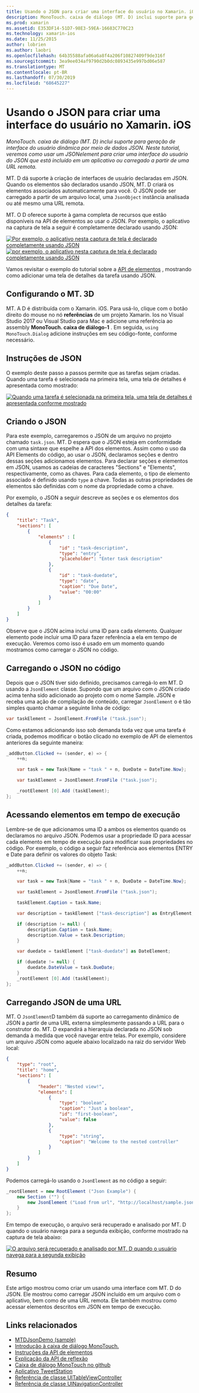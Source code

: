 ```yaml
---
title: Usando o JSON para criar uma interface do usuário no Xamarin. iOS
description: MonoTouch. caixa de diálogo (MT. D) inclui suporte para geração de interface do usuário dinâmica por meio de dados JSON. Neste tutorial, veremos como usar um JSONelement para criar uma interface do usuário do JSON que está incluído em um aplicativo ou carregado a partir de uma URL remota.
ms.prod: xamarin
ms.assetid: E353DF14-51D7-98E3-59EA-16683C770C23
ms.technology: xamarin-ios
ms.date: 11/25/2015
author: lobrien
ms.author: laobri
ms.openlocfilehash: 64b35588afa06a6a8f4a206f10827409f9de316f
ms.sourcegitcommit: 3ea9ee034af9790d2b0dc0893435e997bd06e587
ms.translationtype: MT
ms.contentlocale: pt-BR
ms.lasthandoff: 07/30/2019
ms.locfileid: "68645227"
---
```

# <a name="using-json-to-create-a-user-interface-in-xamarinios"></a>Usando o JSON para criar uma interface do usuário no Xamarin. iOS

_MonoTouch. caixa de diálogo (MT. D) inclui suporte para geração de interface do usuário dinâmica por meio de dados JSON. Neste tutorial, veremos como usar um JSONelement para criar uma interface do usuário do JSON que está incluído em um aplicativo ou carregado a partir de uma URL remota._

MT. D dá suporte à criação de interfaces de usuário declaradas em JSON. Quando os elementos são declarados usando JSON, MT. D criará os elementos associados automaticamente para você. O JSON pode ser carregado a partir de um arquivo local, uma `JsonObject` instância analisada ou até mesmo uma URL remota.

MT. O D oferece suporte à gama completa de recursos que estão disponíveis na API de elementos ao usar o JSON. Por exemplo, o aplicativo na captura de tela a seguir é completamente declarado usando JSON:

[![](json-element-walkthrough-images/01-load-from-file.png "Por exemplo, o aplicativo nesta captura de tela é declarado completamente usando JSON")](json-element-walkthrough-images/01-load-from-file.png#lightbox) [![](json-element-walkthrough-images/01-load-from-file.png "por exemplo, o aplicativo nesta captura de tela é declarado completamente usando JSON")](json-element-walkthrough-images/01-load-from-file.png#lightbox)

Vamos revisitar o exemplo do tutorial sobre a [API de elementos](~/ios/user-interface/monotouch.dialog/elements-api-walkthrough.md) , mostrando como adicionar uma tela de detalhes da tarefa usando JSON.

## <a name="setting-up-mtd"></a>Configurando o MT. 3D

MT. A D é distribuída com o Xamarin. iOS. Para usá-lo, clique com o botão direito do mouse no nó **referências** de um projeto Xamarin. Ios no Visual Studio 2017 ou Visual Studio para Mac e adicione uma referência ao assembly **MonoTouch. caixa de diálogo-1** . Em seguida, `using MonoTouch.Dialog` adicione instruções em seu código-fonte, conforme necessário.

## <a name="json-walkthrough"></a>Instruções de JSON

O exemplo deste passo a passos permite que as tarefas sejam criadas. Quando uma tarefa é selecionada na primeira tela, uma tela de detalhes é apresentada como mostrado:

 [![](json-element-walkthrough-images/03-task-list.png "Quando uma tarefa é selecionada na primeira tela, uma tela de detalhes é apresentada conforme mostrado")](json-element-walkthrough-images/03-task-list.png#lightbox)

## <a name="creating-the-json"></a>Criando o JSON

Para este exemplo, carregaremos o JSON de um arquivo no projeto chamado `task.json`. MT. D espera que o JSON esteja em conformidade com uma sintaxe que espelhe a API dos elementos. Assim como o uso da API Elements do código, ao usar o JSON, declaramos seções e dentro dessas seções adicionamos elementos. Para declarar seções e elementos em JSON, usamos as cadeias de caracteres "Sections" e "Elements", respectivamente, como as chaves. Para cada elemento, o tipo de elemento associado é definido usando `type` a chave. Todas as outras propriedades de elementos são definidas com o nome da propriedade como a chave.

Por exemplo, o JSON a seguir descreve as seções e os elementos dos detalhes da tarefa:

```json
{
    "title": "Task",
    "sections": [
        {
            "elements" : [
                {
                    "id" : "task-description",
                    "type": "entry",
                    "placeholder": "Enter task description"
                },
                {
                    "id" : "task-duedate",
                    "type": "date",
                    "caption": "Due Date",
                    "value": "00:00"
                }
            ]
        }
    ]
}
```

Observe que o JSON acima inclui uma ID para cada elemento. Qualquer elemento pode incluir uma ID para fazer referência a ela em tempo de execução. Veremos como isso é usado em um momento quando mostramos como carregar o JSON no código.

## <a name="loading-the-json-in-code"></a>Carregando o JSON no código

Depois que o JSON tiver sido definido, precisamos carregá-lo em MT. D usando a `JsonElement` classe. Supondo que um arquivo com o JSON criado acima tenha sido adicionado ao projeto com o nome Sample. JSON e receba uma ação de compilação de conteúdo, carregar `JsonElement` o é tão simples quanto chamar a seguinte linha de código:

```csharp
var taskElement = JsonElement.FromFile ("task.json");
```

Como estamos adicionando isso sob demanda toda vez que uma tarefa é criada, podemos modificar o botão clicado no exemplo de API de elementos anteriores da seguinte maneira:

```csharp
_addButton.Clicked += (sender, e) => {
    ++n;

    var task = new Task{Name = "task " + n, DueDate = DateTime.Now};

    var taskElement = JsonElement.FromFile ("task.json");

    _rootElement [0].Add (taskElement);
};
```

## <a name="accessing-elements-at-runtime"></a>Acessando elementos em tempo de execução

Lembre-se de que adicionamos uma ID a ambos os elementos quando os declaramos no arquivo JSON. Podemos usar a propriedade ID para acessar cada elemento em tempo de execução para modificar suas propriedades no código. Por exemplo, o código a seguir faz referência aos elementos ENTRY e Date para definir os valores do objeto Task:

```csharp
_addButton.Clicked += (sender, e) => {
    ++n;

    var task = new Task{Name = "task " + n, DueDate = DateTime.Now};

    var taskElement = JsonElement.FromFile ("task.json");

    taskElement.Caption = task.Name;

    var description = taskElement ["task-description"] as EntryElement;

    if (description != null) {
        description.Caption = task.Name;
        description.Value = task.Description;       
    }

    var duedate = taskElement ["task-duedate"] as DateElement;

    if (duedate != null) {                
        duedate.DateValue = task.DueDate;
    }
    _rootElement [0].Add (taskElement);
};
```

## <a name="loading-json-from-a-url"></a>Carregando JSON de uma URL

MT. O `JsonElement`D também dá suporte ao carregamento dinâmico de JSON a partir de uma URL externa simplesmente passando a URL para o construtor do. MT. D expandirá a hierarquia declarada no JSON sob demanda à medida que você navegar entre telas. Por exemplo, considere um arquivo JSON como aquele abaixo localizado na raiz do servidor Web local:

```json
{
    "type": "root",
    "title": "home",
    "sections": [
        {
            "header": "Nested view!",
            "elements": [
                {
                    "type": "boolean",
                    "caption": "Just a boolean",
                    "id": "first-boolean",
                    "value": false
                },
                {
                    "type": "string",
                    "caption": "Welcome to the nested controller"
                }
            ]
        }
    ]
}
```

Podemos carregá-lo usando o `JsonElement` as no código a seguir:

```csharp
_rootElement = new RootElement ("Json Example") {
    new Section ("") {
        new JsonElement ("Load from url", "http://localhost/sample.json")
    }
};
```

Em tempo de execução, o arquivo será recuperado e analisado por MT. D quando o usuário navega para a segunda exibição, conforme mostrado na captura de tela abaixo:

 [![](json-element-walkthrough-images/04-json-web-example.png "O arquivo será recuperado e analisado por MT. D quando o usuário navega para a segunda exibição")](json-element-walkthrough-images/04-json-web-example.png#lightbox)

## <a name="summary"></a>Resumo

Este artigo mostrou como criar um usando uma interface com MT. D do JSON. Ele mostrou como carregar JSON incluído em um arquivo com o aplicativo, bem como de uma URL remota. Ele também mostrou como acessar elementos descritos em JSON em tempo de execução.

## <a name="related-links"></a>Links relacionados

- [MTDJsonDemo (sample)](https://docs.microsoft.com/samples/xamarin/ios-samples/mtdjsondemo)
- [Introdução à caixa de diálogo MonoTouch.](~/ios/user-interface/monotouch.dialog/index.md)
- [Instruções da API de elementos](~/ios/user-interface/monotouch.dialog/elements-api-walkthrough.md)
- [Explicação da API de reflexão](~/ios/user-interface/monotouch.dialog/reflection-api-walkthrough.md)
- [Caixa de diálogo MonoTouch no github](https://github.com/migueldeicaza/MonoTouch.Dialog)
- [Aplicativo TweetStation](https://github.com/migueldeicaza/TweetStation)
- [Referência de classe UITableViewController](https://developer.apple.com/library/ios/#DOCUMENTATION/UIKit/Reference/UITableViewController_Class/Reference/Reference.html)
- [Referência de classe UINavigationController](https://developer.apple.com/library/ios/#documentation/UIKit/Reference/UINavigationController_Class/Reference/Reference.html)

